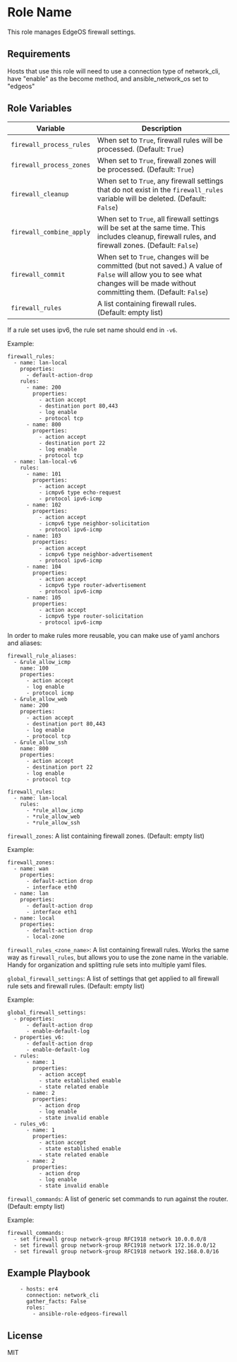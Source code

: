 Role Name
=========

This role manages EdgeOS firewall settings.

Requirements
------------

Hosts that use this role will need to use a connection type of network_cli, have "enable" as the become method, and ansible_network_os set to "edgeos"


Role Variables
--------------

Variable                  | Description
--------------------------|-------------------------------------------------------------------
`firewall_process_rules`  | When set to `True`, firewall rules will be processed. (Default: `True`)
`firewall_process_zones`  | When set to `True`, firewall zones will be processed. (Default: `True`)
`firewall_cleanup`        | When set to `True`, any firewall settings that do not exist in the `firewall_rules` variable will be deleted. (Default: `False`)
`firewall_combine_apply`  | When set to `True`, all firewall settings will be set at the same time.  This includes cleanup, firewall rules, and firewall zones. (Default: `False`)
`firewall_commit`         | When set to `True`, changes will be committed (but not saved.)  A value of `False` will allow you to see what changes will be made without committing them. (Default: `False`)
`firewall_rules`          | A list containing firewall rules.  (Default: empty list)

If a rule set uses ipv6, the rule set name should end in `-v6`.

Example:
```
firewall_rules:
  - name: lan-local
    properties:
      - default-action-drop
    rules:
      - name: 200
        properties:
          - action accept
          - destination port 80,443
          - log enable
          - protocol tcp
      - name: 800
        properties:
          - action accept
          - destination port 22
          - log enable
          - protocol tcp
  - name: lan-local-v6
    rules:
      - name: 101
        properties:
          - action accept
          - icmpv6 type echo-request
          - protocol ipv6-icmp
      - name: 102
        properties:
          - action accept
          - icmpv6 type neighbor-solicitation
          - protocol ipv6-icmp
      - name: 103
        properties:
          - action accept
          - icmpv6 type neighbor-advertisement
          - protocol ipv6-icmp
      - name: 104
        properties:
          - action accept
          - icmpv6 type router-advertisement
          - protocol ipv6-icmp
      - name: 105
        properties:
          - action accept
          - icmpv6 type router-solicitation
          - protocol ipv6-icmp
```

In order to make rules more reusable, you can make use of yaml anchors and aliases:
```
firewall_rule_aliases:
  - &rule_allow_icmp
    name: 100
    properties:
      - action accept
      - log enable
      - protocol icmp
  - &rule_allow_web
    name: 200
    properties:
      - action accept
      - destination port 80,443
      - log enable
      - protocol tcp
  - &rule_allow_ssh
    name: 800
    properties:
      - action accept
      - destination port 22
      - log enable
      - protocol tcp

firewall_rules:
  - name: lan-local
    rules:
      - *rule_allow_icmp
      - *rule_allow_web
      - *rule_allow_ssh
```

`firewall_zones`: A list containing firewall zones.  (Default: empty list)

Example:
```
firewall_zones:
  - name: wan
    properties:
      - default-action drop
      - interface eth0
  - name: lan
    properties:
      - default-action drop
      - interface eth1
  - name: local
    properties:
      - default-action drop
      - local-zone
```

`firewall_rules_<zone_name>`: A list containing firewall rules. Works the same way as `firewall_rules`, but allows you to use the zone name in the variable.  Handy for organization and splitting rule sets into multiple yaml files.

`global_firewall_settings`: A list of settings that get applied to all firewall rule sets and firewall rules.  (Default: empty list)

Example:

```
global_firewall_settings:
  - properties:
      - default-action drop
      - enable-default-log
  - properties_v6:
      - default-action drop
      - enable-default-log
  - rules:
      - name: 1
        properties:
          - action accept
          - state established enable
          - state related enable
      - name: 2
        properties:
          - action drop
          - log enable
          - state invalid enable
  - rules_v6:
      - name: 1
        properties:
          - action accept
          - state established enable
          - state related enable
      - name: 2
        properties:
          - action drop
          - log enable
          - state invalid enable
```

`firewall_commands`: A list of generic set commands to run against the router. (Default: empty list)

Example:
```
firewall_commands:
  - set firewall group network-group RFC1918 network 10.0.0.0/8
  - set firewall group network-group RFC1918 network 172.16.0.0/12
  - set firewall group network-group RFC1918 network 192.168.0.0/16
```
Example Playbook
----------------
```
    - hosts: er4
      connection: network_cli
      gather_facts: False
      roles:
        - ansible-role-edgeos-firewall
```

License
-------

MIT
